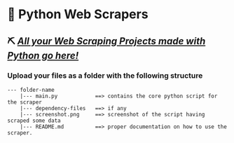 # 🐍 Python Web Scrapers

## ⛏ <u>*All your Web Scraping Projects made with Python go here!*</u>

### Upload your files as a folder with the following structure 

```
--- folder-name
    |--- main.py            ==> contains the core python script for the scraper
    |--- dependency-files   ==> if any
    |--- screenshot.png     ==> screenshot of the script having scraped some data
    |--- README.md          ==> proper documentation on how to use the scraper.
```
